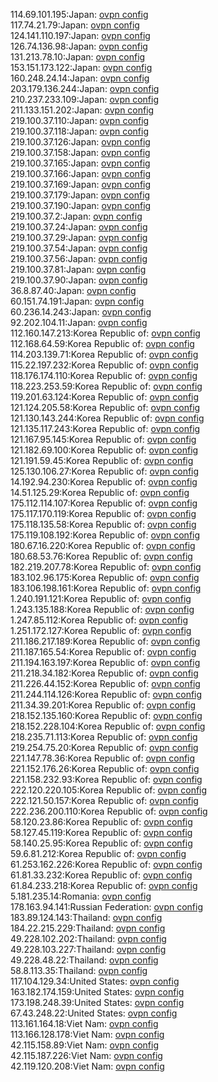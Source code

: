 114.69.101.195:Japan: [ovpn config](vpn/114_69_101_195.ovpn)  
117.74.21.79:Japan: [ovpn config](vpn/117_74_21_79.ovpn)  
124.141.110.197:Japan: [ovpn config](vpn/124_141_110_197.ovpn)  
126.74.136.98:Japan: [ovpn config](vpn/126_74_136_98.ovpn)  
131.213.78.10:Japan: [ovpn config](vpn/131_213_78_10.ovpn)  
153.151.173.122:Japan: [ovpn config](vpn/153_151_173_122.ovpn)  
160.248.24.14:Japan: [ovpn config](vpn/160_248_24_14.ovpn)  
203.179.136.244:Japan: [ovpn config](vpn/203_179_136_244.ovpn)  
210.237.233.109:Japan: [ovpn config](vpn/210_237_233_109.ovpn)  
211.133.151.202:Japan: [ovpn config](vpn/211_133_151_202.ovpn)  
219.100.37.110:Japan: [ovpn config](vpn/219_100_37_110.ovpn)  
219.100.37.118:Japan: [ovpn config](vpn/219_100_37_118.ovpn)  
219.100.37.126:Japan: [ovpn config](vpn/219_100_37_126.ovpn)  
219.100.37.158:Japan: [ovpn config](vpn/219_100_37_158.ovpn)  
219.100.37.165:Japan: [ovpn config](vpn/219_100_37_165.ovpn)  
219.100.37.166:Japan: [ovpn config](vpn/219_100_37_166.ovpn)  
219.100.37.169:Japan: [ovpn config](vpn/219_100_37_169.ovpn)  
219.100.37.179:Japan: [ovpn config](vpn/219_100_37_179.ovpn)  
219.100.37.190:Japan: [ovpn config](vpn/219_100_37_190.ovpn)  
219.100.37.2:Japan: [ovpn config](vpn/219_100_37_2.ovpn)  
219.100.37.24:Japan: [ovpn config](vpn/219_100_37_24.ovpn)  
219.100.37.29:Japan: [ovpn config](vpn/219_100_37_29.ovpn)  
219.100.37.54:Japan: [ovpn config](vpn/219_100_37_54.ovpn)  
219.100.37.56:Japan: [ovpn config](vpn/219_100_37_56.ovpn)  
219.100.37.81:Japan: [ovpn config](vpn/219_100_37_81.ovpn)  
219.100.37.90:Japan: [ovpn config](vpn/219_100_37_90.ovpn)  
36.8.87.40:Japan: [ovpn config](vpn/36_8_87_40.ovpn)  
60.151.74.191:Japan: [ovpn config](vpn/60_151_74_191.ovpn)  
60.236.14.243:Japan: [ovpn config](vpn/60_236_14_243.ovpn)  
92.202.104.11:Japan: [ovpn config](vpn/92_202_104_11.ovpn)  
112.160.147.213:Korea Republic of: [ovpn config](vpn/112_160_147_213.ovpn)  
112.168.64.59:Korea Republic of: [ovpn config](vpn/112_168_64_59.ovpn)  
114.203.139.71:Korea Republic of: [ovpn config](vpn/114_203_139_71.ovpn)  
115.22.197.232:Korea Republic of: [ovpn config](vpn/115_22_197_232.ovpn)  
118.176.174.110:Korea Republic of: [ovpn config](vpn/118_176_174_110.ovpn)  
118.223.253.59:Korea Republic of: [ovpn config](vpn/118_223_253_59.ovpn)  
119.201.63.124:Korea Republic of: [ovpn config](vpn/119_201_63_124.ovpn)  
121.124.205.58:Korea Republic of: [ovpn config](vpn/121_124_205_58.ovpn)  
121.130.143.244:Korea Republic of: [ovpn config](vpn/121_130_143_244.ovpn)  
121.135.117.243:Korea Republic of: [ovpn config](vpn/121_135_117_243.ovpn)  
121.167.95.145:Korea Republic of: [ovpn config](vpn/121_167_95_145.ovpn)  
121.182.69.100:Korea Republic of: [ovpn config](vpn/121_182_69_100.ovpn)  
121.191.59.45:Korea Republic of: [ovpn config](vpn/121_191_59_45.ovpn)  
125.130.106.27:Korea Republic of: [ovpn config](vpn/125_130_106_27.ovpn)  
14.192.94.230:Korea Republic of: [ovpn config](vpn/14_192_94_230.ovpn)  
14.51.125.29:Korea Republic of: [ovpn config](vpn/14_51_125_29.ovpn)  
175.112.114.107:Korea Republic of: [ovpn config](vpn/175_112_114_107.ovpn)  
175.117.170.119:Korea Republic of: [ovpn config](vpn/175_117_170_119.ovpn)  
175.118.135.58:Korea Republic of: [ovpn config](vpn/175_118_135_58.ovpn)  
175.119.108.192:Korea Republic of: [ovpn config](vpn/175_119_108_192.ovpn)  
180.67.16.220:Korea Republic of: [ovpn config](vpn/180_67_16_220.ovpn)  
180.68.53.76:Korea Republic of: [ovpn config](vpn/180_68_53_76.ovpn)  
182.219.207.78:Korea Republic of: [ovpn config](vpn/182_219_207_78.ovpn)  
183.102.96.175:Korea Republic of: [ovpn config](vpn/183_102_96_175.ovpn)  
183.106.198.161:Korea Republic of: [ovpn config](vpn/183_106_198_161.ovpn)  
1.240.191.121:Korea Republic of: [ovpn config](vpn/1_240_191_121.ovpn)  
1.243.135.188:Korea Republic of: [ovpn config](vpn/1_243_135_188.ovpn)  
1.247.85.112:Korea Republic of: [ovpn config](vpn/1_247_85_112.ovpn)  
1.251.172.127:Korea Republic of: [ovpn config](vpn/1_251_172_127.ovpn)  
211.186.217.189:Korea Republic of: [ovpn config](vpn/211_186_217_189.ovpn)  
211.187.165.54:Korea Republic of: [ovpn config](vpn/211_187_165_54.ovpn)  
211.194.163.197:Korea Republic of: [ovpn config](vpn/211_194_163_197.ovpn)  
211.218.34.182:Korea Republic of: [ovpn config](vpn/211_218_34_182.ovpn)  
211.226.44.152:Korea Republic of: [ovpn config](vpn/211_226_44_152.ovpn)  
211.244.114.126:Korea Republic of: [ovpn config](vpn/211_244_114_126.ovpn)  
211.34.39.201:Korea Republic of: [ovpn config](vpn/211_34_39_201.ovpn)  
218.152.135.160:Korea Republic of: [ovpn config](vpn/218_152_135_160.ovpn)  
218.152.228.104:Korea Republic of: [ovpn config](vpn/218_152_228_104.ovpn)  
218.235.71.113:Korea Republic of: [ovpn config](vpn/218_235_71_113.ovpn)  
219.254.75.20:Korea Republic of: [ovpn config](vpn/219_254_75_20.ovpn)  
221.147.78.36:Korea Republic of: [ovpn config](vpn/221_147_78_36.ovpn)  
221.152.176.26:Korea Republic of: [ovpn config](vpn/221_152_176_26.ovpn)  
221.158.232.93:Korea Republic of: [ovpn config](vpn/221_158_232_93.ovpn)  
222.120.220.105:Korea Republic of: [ovpn config](vpn/222_120_220_105.ovpn)  
222.121.50.157:Korea Republic of: [ovpn config](vpn/222_121_50_157.ovpn)  
222.236.200.110:Korea Republic of: [ovpn config](vpn/222_236_200_110.ovpn)  
58.120.23.86:Korea Republic of: [ovpn config](vpn/58_120_23_86.ovpn)  
58.127.45.119:Korea Republic of: [ovpn config](vpn/58_127_45_119.ovpn)  
58.140.25.95:Korea Republic of: [ovpn config](vpn/58_140_25_95.ovpn)  
59.6.81.212:Korea Republic of: [ovpn config](vpn/59_6_81_212.ovpn)  
61.253.162.226:Korea Republic of: [ovpn config](vpn/61_253_162_226.ovpn)  
61.81.33.232:Korea Republic of: [ovpn config](vpn/61_81_33_232.ovpn)  
61.84.233.218:Korea Republic of: [ovpn config](vpn/61_84_233_218.ovpn)  
5.181.235.14:Romania: [ovpn config](vpn/5_181_235_14.ovpn)  
178.163.94.141:Russian Federation: [ovpn config](vpn/178_163_94_141.ovpn)  
183.89.124.143:Thailand: [ovpn config](vpn/183_89_124_143.ovpn)  
184.22.215.229:Thailand: [ovpn config](vpn/184_22_215_229.ovpn)  
49.228.102.202:Thailand: [ovpn config](vpn/49_228_102_202.ovpn)  
49.228.103.227:Thailand: [ovpn config](vpn/49_228_103_227.ovpn)  
49.228.48.22:Thailand: [ovpn config](vpn/49_228_48_22.ovpn)  
58.8.113.35:Thailand: [ovpn config](vpn/58_8_113_35.ovpn)  
117.104.129.34:United States: [ovpn config](vpn/117_104_129_34.ovpn)  
163.182.174.159:United States: [ovpn config](vpn/163_182_174_159.ovpn)  
173.198.248.39:United States: [ovpn config](vpn/173_198_248_39.ovpn)  
67.43.248.22:United States: [ovpn config](vpn/67_43_248_22.ovpn)  
113.161.164.18:Viet Nam: [ovpn config](vpn/113_161_164_18.ovpn)  
113.166.128.178:Viet Nam: [ovpn config](vpn/113_166_128_178.ovpn)  
42.115.158.89:Viet Nam: [ovpn config](vpn/42_115_158_89.ovpn)  
42.115.187.226:Viet Nam: [ovpn config](vpn/42_115_187_226.ovpn)  
42.119.120.208:Viet Nam: [ovpn config](vpn/42_119_120_208.ovpn)  
